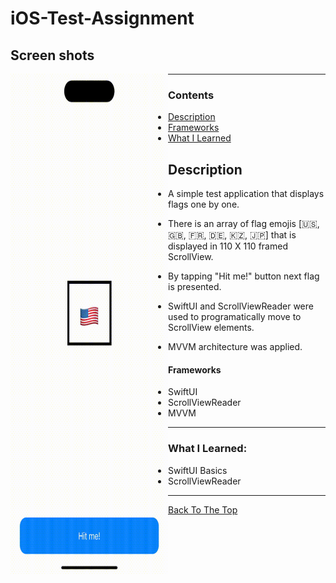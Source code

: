 # iOS-Test-Assignment


## Screen shots
<div style="width: 50%;min-height: 150px;float: left;">
    <img src="https://github.com/KizatovArman/iOS-Test-Assignment/blob/main/Demonstration/output.gif" alt="Application Demo" width="400" height="800">
</div>

---

### Contents

- [Description](#description)
- [Frameworks](#frameworks)
- [What I Learned](#what-i-learned)

## Description

- A simple test application that displays flags one by one.

- There is an array of flag emojis [🇺🇸, 🇬🇧, 🇫🇷, 🇩🇪, 🇰🇿, 🇯🇵] that is displayed in 110 X 110 framed ScrollView.

- By tapping "Hit me!" button next flag is presented.

- SwiftUI and ScrollViewReader were used to programatically move to ScrollView elements.

- MVVM architecture was applied.

#### Frameworks

- SwiftUI
- ScrollViewReader
- MVVM

---
### What I Learned:

- SwiftUI Basics
- ScrollViewReader

---

[Back To The Top](#iOS-Test-Assignment)
